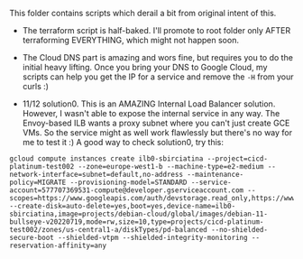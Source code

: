 This folder contains scripts which derail a bit from original intent of
this.

* The terraform script is half-baked. I'll promote to root folder only AFTER
  terraforming EVERYTHING, which might not happen soon.

* The Cloud DNS part is amazing and wors fine, but requires you to do the initial heavy lifting. Once you bring your DNS to Google Cloud, my scripts
can help you get the IP for a service and remove the `-H` from your curls :)

* 11/12 solution0. This is an AMAZING Internal Load Balancer solution. However, I wasn't able to expose the internal
  service in any way. The Envoy-based ILB wants a proxy subnet where you can't just create GCE VMs. So the service might
  as well work flawlessly but there's no way for me to test it :) A good way to check solution0, try this:

```
gcloud compute instances create ilb0-sbirciatina --project=cicd-platinum-test002 --zone=europe-west1-b --machine-type=e2-medium --network-interface=subnet=default,no-address --maintenance-policy=MIGRATE --provisioning-model=STANDARD --service-account=577707369531-compute@developer.gserviceaccount.com --scopes=https://www.googleapis.com/auth/devstorage.read_only,https://www.googleapis.com/auth/logging.write,https://www.googleapis.com/auth/monitoring.write,https://www.googleapis.com/auth/servicecontrol,https://www.googleapis.com/auth/service.management.readonly,https://www.googleapis.com/auth/trace.append --create-disk=auto-delete=yes,boot=yes,device-name=ilb0-sbirciatina,image=projects/debian-cloud/global/images/debian-11-bullseye-v20220719,mode=rw,size=10,type=projects/cicd-platinum-test002/zones/us-central1-a/diskTypes/pd-balanced --no-shielded-secure-boot --shielded-vtpm --shielded-integrity-monitoring --reservation-affinity=any
```
